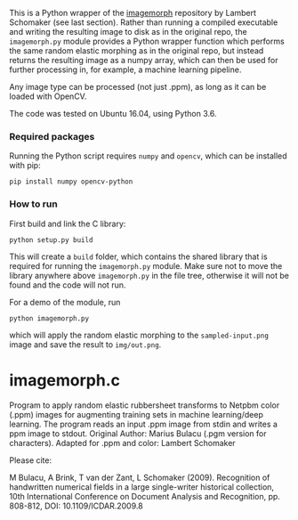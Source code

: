 This is a Python wrapper of the
[imagemorph](https://github.com/GrHound/imagemorph.c) repository by Lambert
Schomaker (see last section). Rather than running a compiled executable and
writing the resulting image to disk as in the original repo, the `imagemorph.py` 
module provides a Python wrapper function which performs the same random elastic 
morphing as in the original repo, but instead returns the resulting image as
a numpy array, which can then be used for further processing in, for example,
a machine learning pipeline.

Any image type can be processed (not just .ppm), as long as it can be
loaded with OpenCV.

The code was tested on Ubuntu 16.04, using Python 3.6.

### Required packages

Running the Python script requires `numpy` and `opencv`, which can be installed
with pip:

```
pip install numpy opencv-python
```

### How to run

First build and link the C library:

```
python setup.py build
```

This will create a `build` folder, which contains the shared library that is
required for running the `imagemorph.py` module. Make sure not to move the
library anywhere above `imagemorph.py` in the file tree, otherwise it will not
be found and the code will not run. 

For a demo of the module, run

```
python imagemorph.py
```

which will apply the random elastic morphing to the `sampled-input.png` image
and save the result to `img/out.png`.


# imagemorph.c
Program to apply random elastic rubbersheet  transforms to Netpbm color (.ppm) images for  augmenting training sets in machine learning/deep learning.  The program reads an input .ppm image from stdin and writes a ppm image to stdout.  Original Author: Marius Bulacu (.pgm version for characters). Adapted for .ppm and color: Lambert Schomaker

Please cite:

M Bulacu, A Brink, T van der Zant, L Schomaker (2009).
Recognition of handwritten numerical fields in a 
large single-writer historical collection,
10th International Conference on Document Analysis and Recognition, 
pp. 808-812, DOI: 10.1109/ICDAR.2009.8 
